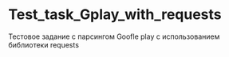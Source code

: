 # Test_task_Gplay_with_requests
Тестовое задание с парсингом Goofle play с использованием библиотеки requests

